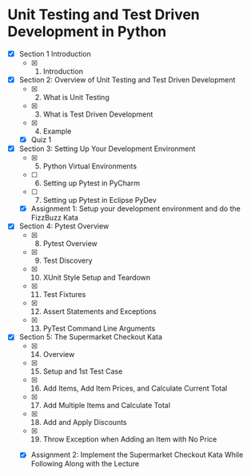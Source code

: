 # Unit Testing and Test Driven Development in Python

- [x] Section 1 Introduction
    - [x] 1. Introduction

- [X] Section 2: Overview of Unit Testing and Test Driven Development
    - [X] 2. What is Unit Testing
    - [X] 3. What is Test Driven Development
    - [X] 4. Example
    - [X] Quiz 1

- [X] Section 3: Setting Up Your Development Environment
    - [X] 5. Python Virtual Environments
    - [ ] 6. Setting up Pytest in PyCharm
    - [ ] 7. Setting up Pytest in Eclipse PyDev
    - [X] Assignment 1: Setup your development environment and do the FizzBuzz Kata

- [X] Section 4: Pytest Overview
    - [X] 8. Pytest Overview
    - [X] 9. Test Discovery
    - [X] 10. XUnit Style Setup and Teardown
    - [X] 11. Test Fixtures
    - [X] 12. Assert Statements and Exceptions
    - [X] 13. PyTest Command Line Arguments


- [X] Section 5: The Supermarket Checkout Kata
    - [X] 14. Overview
    - [X] 15. Setup and 1st Test Case
    - [X] 16. Add Items, Add Item Prices, and Calculate Current Total
    - [X] 17. Add Multiple Items and Calculate Total 
    - [X] 18. Add and Apply Discounts
    - [X] 19. Throw Exception when Adding an Item with No Price
    - [X] Assignment 2: Implement the Supermarket Checkout Kata While Following Along with the Lecture

